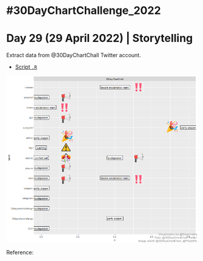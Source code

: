 # #30DayChartChallenge_2022

# Day 29 (29 April 2022) | Storytelling

Extract data from @30DayChartChall Twitter account.

- [Script `.R`]()

<img src="https://github.com/fblpalmeira/rtweet/blob/main/data/30DayChartChall2.png">

Reference:

